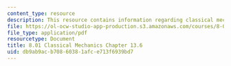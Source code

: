 ```yaml
---
content_type: resource
description: This resource contains information regarding classical mechanics.
file: https://ol-ocw-studio-app-production.s3.amazonaws.com/courses/8-01sc-classical-mechanics-fall-2016/db9ab9acb70860381afce713f6939bd7_MIT8_01F16_chapter13.6.pdf
file_type: application/pdf
resourcetype: Document
title: 8.01 Classical Mechanics Chapter 13.6
uid: db9ab9ac-b708-6038-1afc-e713f6939bd7
---
```

